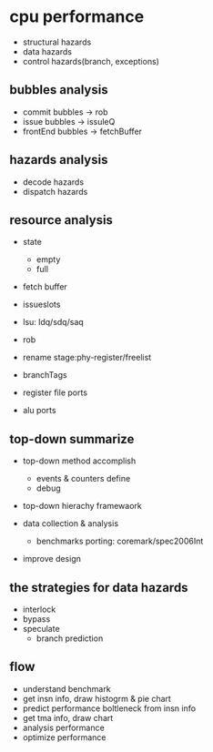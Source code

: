 cpu performance
===================

- structural hazards
- data hazards
- control hazards(branch, exceptions)


bubbles analysis
------------------

- commit  bubbles  -> rob
- issue  bubbles   -> issuleQ
- frontEnd bubbles -> fetchBuffer


hazards analysis
-------------------

- decode hazards
- dispatch hazards


resource analysis
-------------------

- state
  * empty
  * full

- fetch buffer
- issueslots
- lsu: ldq/sdq/saq
- rob
- rename stage:phy-register/freelist
- branchTags

- register file ports
- alu ports


top-down summarize
----------------------

- top-down method accomplish
  * events & counters define
  * debug

- top-down hierachy framewaork

- data collection & analysis 
  * benchmarks porting: coremark/spec2006Int

- improve design


the strategies for data hazards
--------------------------------

- interlock
- bypass
- speculate
  * branch prediction


flow
-------

- understand benchmark
- get insn info, draw histogrm & pie chart
- predict performance boltleneck from insn info
- get tma info, draw chart
- analysis performance
- optimize performance







